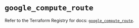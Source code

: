 # `google_compute_route`

Refer to the Terraform Registry for docs: [`google_compute_route`](https://registry.terraform.io/providers/hashicorp/google/5.31.1/docs/resources/compute_route).
